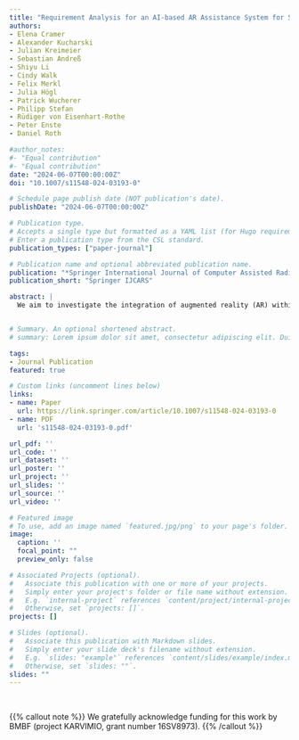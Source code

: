 ```yaml
---
title: "Requirement Analysis for an AI-based AR Assistance System for Surgical Tools in the Operating Room: Stakeholder Requirements and Technical Perspectives"
authors:
- Elena Cramer
- Alexander Kucharski
- Julian Kreimeier
- Sebastian Andreß
- Shiyu Li
- Cindy Walk
- Felix Merkl
- Julia Högl
- Patrick Wucherer
- Philipp Stefan
- Rüdiger von Eisenhart-Rothe
- Peter Enste
- Daniel Roth

#author_notes:
#- "Equal contribution"
#- "Equal contribution"
date: "2024-06-07T00:00:00Z"
doi: "10.1007/s11548-024-03193-0"

# Schedule page publish date (NOT publication's date).
publishDate: "2024-06-07T00:00:00Z"

# Publication type.
# Accepts a single type but formatted as a YAML list (for Hugo requirements).
# Enter a publication type from the CSL standard.
publication_types: ["paper-journal"]

# Publication name and optional abbreviated publication name.
publication: "*Springer International Journal of Computer Assisted Radiology and Surgery*"
publication_short: "Springer IJCARS"

abstract: |
  We aim to investigate the integration of augmented reality (AR) within the context of increasingly complex surgical procedures and instrument handling toward the transition to smart operating rooms (OR). In contrast to cumbersome paper-based surgical instrument manuals still used in the OR, we wish to provide surgical staff with an AR head-mounted display that provides in-situ visualization and guidance throughout the assembly process of surgical instruments. Our requirement analysis supports the development and provides guidelines for its transfer into surgical practice.


# Summary. An optional shortened abstract.
# summary: Lorem ipsum dolor sit amet, consectetur adipiscing elit. Duis posuere tellus ac convallis placerat. Proin tincidunt magna sed ex sollicitudin condimentum.

tags:
- Journal Publication
featured: true

# Custom links (uncomment lines below)
links:
- name: Paper
  url: https://link.springer.com/article/10.1007/s11548-024-03193-0
- name: PDF
  url: 's11548-024-03193-0.pdf'

url_pdf: ''
url_code: ''
url_dataset: ''
url_poster: ''
url_project: ''
url_slides: ''
url_source: ''
url_video: ''

# Featured image
# To use, add an image named `featured.jpg/png` to your page's folder. 
image:
  caption: ''
  focal_point: ""
  preview_only: false

# Associated Projects (optional).
#   Associate this publication with one or more of your projects.
#   Simply enter your project's folder or file name without extension.
#   E.g. `internal-project` references `content/project/internal-project/index.md`.
#   Otherwise, set `projects: []`.
projects: []

# Slides (optional).
#   Associate this publication with Markdown slides.
#   Simply enter your slide deck's filename without extension.
#   E.g. `slides: "example"` references `content/slides/example/index.md`.
#   Otherwise, set `slides: ""`.
slides: ""
---
```



<br>

{{% callout note %}}
We gratefully acknowledge funding for this work by BMBF (project KARVIMIO, grant number 16SV8973).
{{% /callout %}}
